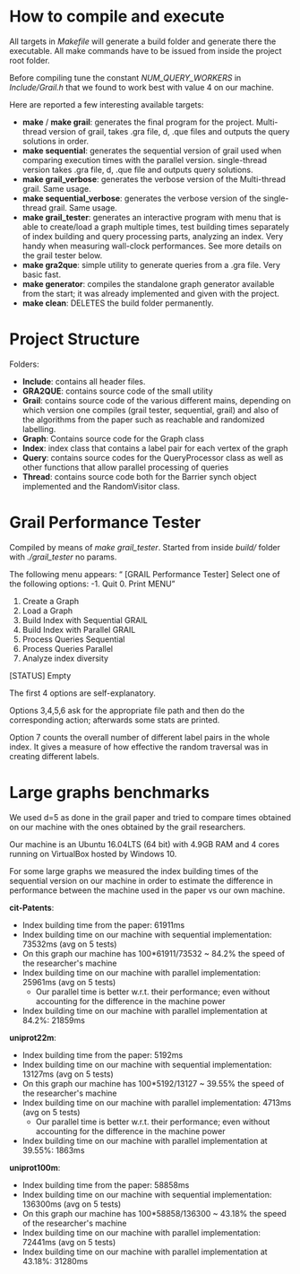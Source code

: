 # How to compile and execute

All targets in *Makefile* will generate a build folder and generate there the executable.
All make commands have to be issued from inside the project root folder.

Before compiling tune the constant *NUM_QUERY_WORKERS* in *Include/Grail.h* that we found to work best with value 4 on our machine.

Here are reported a few interesting available targets:
* **make** / **make grail**: generates the final program for the project. Multi-thread version of grail, takes .gra file, d, .que files and outputs the 
            query solutions in order.
* **make sequential**: generates the sequential version of grail used when comparing execution times with the parallel version.
                       single-thread version takes .gra file, d, .que file and outputs query solutions.
* **make grail_verbose**: generates the verbose version of the Multi-thread grail. Same usage.
* **make sequential_verbose**: generates the verbose version of the single-thread grail. Same usage.
* **make grail_tester**: generates an interactive program with menu that is able to create/load a graph multiple times, test
                         building times separately of index building and query processing parts, analyzing an index.
                         Very handy when measuring wall-clock performances. See more details on the grail tester below.
* **make gra2que**: simple utility to generate queries from a .gra file. Very basic fast.
* **make generator**: compiles the standalone graph generator available from the start; it was already implemented and given with the project.
* **make clean**: DELETES the build folder permanently.

# Project Structure

Folders:
* **Include**: contains all header files.
* **GRA2QUE**: contains source code of the small utility
* **Grail**: contains source code of the various different mains, depending on which version one compiles (grail tester, sequential, grail)
             and also of the algorithms from the paper such as reachable and randomized labelling.
* **Graph**: Contains source code for the Graph class
* **Index**: index class that contains a label pair for each vertex of the graph
* **Query**: contains source codes for the QueryProcessor class as well as other functions that allow parallel processing of queries
* **Thread**: contains source code both for the Barrier synch object implemented and the RandomVisitor class.

# Grail Performance Tester

Compiled by means of *make grail_tester*.
Started from inside *build/* folder with *./grail_tester* no params.

The following menu appears:
<q>
[GRAIL Performance Tester]
Select one of the following options:
  -1. Quit
   0. Print MENU
   1. Create a Graph
   2. Load a Graph
   3. Build Index with Sequential GRAIL
   4. Build Index with Parallel GRAIL
   5. Process Queries Sequential
   6. Process Queries Parallel
   7. Analyze index diversity

[STATUS]
Empty
</q>

The first 4 options are self-explanatory.

Options 3,4,5,6 ask for the appropriate file path and then do the corresponding action; afterwards some stats are printed.

Option 7 counts the overall number of different label pairs in the whole index. It gives a measure of how effective the random
traversal was in creating different labels.

# Large graphs benchmarks

We used d=5 as done in the grail paper and tried to compare times obtained on our machine with the ones obtained by the grail researchers.

Our machine is an Ubuntu 16.04LTS (64 bit) with 4.9GB RAM and 4 cores running on VirtualBox hosted by Windows 10.

For some large graphs we measured the index building times of the sequential version on our machine in order to estimate the difference in performance
between the machine used in the paper vs our own machine.

**cit-Patents**:
* Index building time from the paper: 61911ms
* Index building time on our machine with sequential implementation: 73532ms (avg on 5 tests)
* On this graph our machine has 100*61911/73532 ~ 84.2% the speed of the researcher's machine
* Index building time on our machine with parallel implementation: 25961ms (avg on 5 tests)
  * Our parallel time is better w.r.t. their performance; even without accounting for the difference in the machine power
* Index building time on our machine with parallel implementation at 84.2%: 21859ms

**uniprot22m**:
* Index building time from the paper: 5192ms
* Index building time on our machine with sequential implementation: 13127ms (avg on 5 tests)
* On this graph our machine has 100*5192/13127 ~ 39.55% the speed of the researcher's machine
* Index building time on our machine with parallel implementation: 4713ms (avg on 5 tests)
  * Our parallel time is better w.r.t. their performance; even without accounting for the difference in the machine power
* Index building time on our machine with parallel implementation at 39.55%: 1863ms

**uniprot100m**:
* Index building time from the paper: 58858ms
* Index building time on our machine with sequential implementation: 136300ms (avg on 5 tests)
* On this graph our machine has 100*58858/136300 ~ 43.18% the speed of the researcher's machine
* Index building time on our machine with parallel implementation: 72441ms (avg on 5 tests)
* Index building time on our machine with parallel implementation at 43.18%: 31280ms
